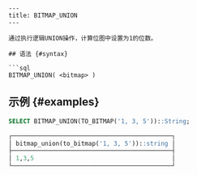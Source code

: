 ```
---
title: BITMAP_UNION
---

通过执行逻辑UNION操作，计算位图中设置为1的位数。

## 语法 {#syntax}

```sql
BITMAP_UNION( <bitmap> )
```

## 示例 {#examples}

```sql
SELECT BITMAP_UNION(TO_BITMAP('1, 3, 5'))::String;

┌────────────────────────────────────────────┐
│ bitmap_union(to_bitmap('1, 3, 5'))::string │
├────────────────────────────────────────────┤
│ 1,3,5                                      │
└────────────────────────────────────────────┘
```
```